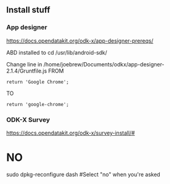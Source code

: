 
## Install stuff

### App designer
https://docs.opendatakit.org/odk-x/app-designer-prereqs/

ABD installed to cd /usr/lib/android-sdk/

Change line in /home/joebrew/Documents/odkx/app-designer-2.1.4/Gruntfile.js
FROM
```
return 'Google Chrome';
```
TO
```
return 'google-chrome';
```

### ODK-X Survey
https://docs.opendatakit.org/odk-x/survey-install/#











# NO
sudo dpkg-reconfigure dash #Select "no" when you're asked
